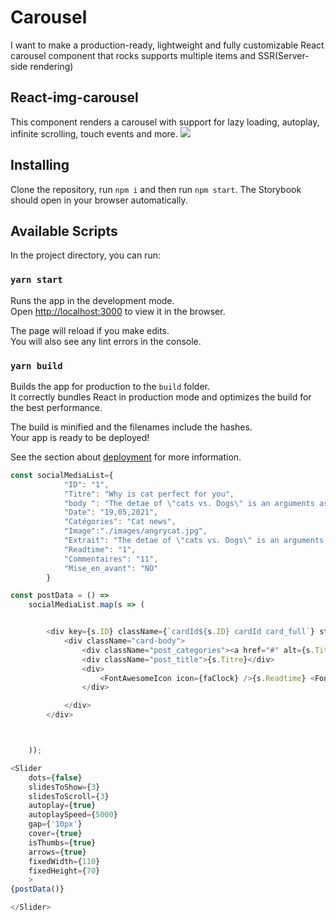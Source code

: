 # Carousel
I want to make a production-ready, lightweight and fully customizable React carousel component that rocks supports multiple items and SSR(Server-side rendering)
## React-img-carousel
This component renders a carousel with support for lazy loading, autoplay, infinite scrolling, touch events and more.
![](\src\component\images\carrousel.gif)
## Installing
Clone the repository, run `npm i` and then run `npm start`. The Storybook should open in your browser automatically.

## Available Scripts

In the project directory, you can run:

### `yarn start`

Runs the app in the development mode.\
Open [http://localhost:3000](http://localhost:3000) to view it in the browser.

The page will reload if you make edits.\
You will also see any lint errors in the console.


### `yarn build`

Builds the app for production to the `build` folder.\
It correctly bundles React in production mode and optimizes the build for the best performance.

The build is minified and the filenames include the hashes.\
Your app is ready to be deployed!

See the section about [deployment](https://facebook.github.io/create-react-app/docs/deployment) for more information.


```javascript
const socialMediaList={
            "ID": "1",
            "Titre": "Why is cat perfect for you",
            "body ": "The detae of \"cats vs. Dogs\" is an arguments as old as time. Rarely will you find someone who like both equally. Dog people are very passionate about their pups and cat people are very passionate about their felines…",
            "Date": "19,05,2021",
            "Catégories": "Cat news",
            "Image":"./images/angrycat.jpg",
            "Extrait": "The detae of \"cats vs. Dogs\" is an arguments as old as time. Rarely will you find someone who like both equally. Dog people are very passionate about their pups and cat people are very passionate about their felines…",
            "Readtime": "1",
            "Commentaires": "11",
            "Mise_en_avant": "NO"
        }
```

```javascript
const postData = () =>
    socialMediaList.map(s => (


        <div key={s.ID} className={`cardId${s.ID} cardId card_full`} style={{ backgroundImage: "url("+s.Image+")" }} viewportWidth="400px" cellPadding={ 5 }>
            <div className="card-body">
                <div className="post_categories"><a href="#" alt={s.Titre}>{s.Catégories}</a></div>
                <div className="post_title">{s.Titre}</div>
                <div>
                    <FontAwesomeIcon icon={faClock} />{s.Readtime} <FontAwesomeIcon icon={faCommentAlt} />{s.Commentaires}
                </div>

            </div>
        </div>



    ));
```
```javascript
<Slider
    dots={false}
    slidesToShow={3}
    slidesToScroll={3}
    autoplay={true}
    autoplaySpeed={5000}
    gap={'10px'}
    cover={true}
    isThumbs={true}
    arrows={true}
    fixedWidth={110}
    fixedHeight={70}
    >
{postData()}

</Slider>
```